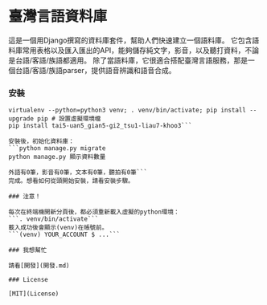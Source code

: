 # 臺灣言語資料庫

這是一個用Django撰寫的資料庫套件，幫助人們快速建立一個語料庫。
它包含語料庫常用表格以及匯入匯出的API，能夠儲存純文字，影音，以及聽打資料，不論是台語/客語/族語都適用。
除了當語料庫，它很適合搭配臺灣言語服務，那是一個台語/客語/族語parser，提供語音辨識和語音合成。

### 安裝

```sudo apt-get install -y python3 python-virtualenv g++ python3-dev zlib1g-dev libbz2-dev liblzma-dev libboost-all-dev libyaml-dev libav-tools libmp3lame0 libavcodec-extra-* libpq-dev python3-dev postgresql postgresql-contrib # pgsql
virtualenv --python=python3 venv; . venv/bin/activate; pip install --upgrade pip # 設置虛擬環境檔
pip install tai5-uan5_gian5-gi2_tsu1-liau7-khoo3```

安裝後，初始化資料庫：
```python manage.py migrate
python manage.py 顯示資料數量

外語有0筆，影音有0筆，文本有0筆，聽拍有0筆```
完成。想看如何從頭開始安裝，請看安裝步驟。

### 注意！

每次在終端機開新分頁後，都必須重新載入虛擬的python環境：
```. venv/bin/activate```
載入成功後會顯示(venv)在帳號前。
```(venv) YOUR_ACCOUNT $ ...```

### 我想幫忙

請看[開發](開發.md)

### License

[MIT](License)